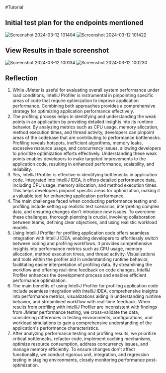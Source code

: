 #Tutorial

## Initial test plan for the endpoints mentioned
![Screenshot 2024-03-12 101404](https://github.com/goosetea04/exercise-profiling/assets/126388982/a1f4f315-2b9d-475a-aa87-e2b4c8e372b6)
![Screenshot 2024-03-12 101422](https://github.com/goosetea04/exercise-profiling/assets/126388982/d2331ecc-cfb5-40fb-89fa-05444b56f119)


## View Results in tbale screenshot

![Screenshot 2024-03-12 100134](https://github.com/goosetea04/exercise-profiling/assets/126388982/13ba5be3-f9da-495c-a375-e56db354cae5)
![Screenshot 2024-03-12 100230](https://github.com/goosetea04/exercise-profiling/assets/126388982/c620e8e9-5e5d-4cfc-a6e9-ac74e7579d63)


## Reflection

1. While JMeter is useful for evaluating overall system performance under load conditions, IntelliJ Profiler is instrumental in pinpointing specific areas of code that require optimization to improve application performance. Combining both approaches provides a comprehensive strategy for optimizing application performance effectively.
2. The profiling process helps in identifying and understanding the weak points in an application by providing detailed insights into its runtime behavior. By analyzing metrics such as CPU usage, memory allocation, method execution times, and thread activity, developers can pinpoint areas of the codebase that are contributing to performance bottlenecks. Profiling reveals hotspots, inefficient algorithms, memory leaks, excessive resource usage, and concurrency issues, allowing developers to prioritize optimization efforts effectively. Understanding these weak points enables developers to make targeted improvements to the application code, resulting in enhanced performance, scalability, and reliability.
3. Yes, IntelliJ Profiler is effective in identifying bottlenecks in application code. Integrated into IntelliJ IDEA, it offers detailed performance data, including CPU usage, memory allocation, and method execution times. This helps developers pinpoint specific areas for optimization, making it a valuable tool for enhancing application performance.
4. The main challenges faced when conducting performance testing and profiling include setting up realistic test scenarios, interpreting complex data, and ensuring changes don't introduce new issues. To overcome these challenges, thorough planning is crucial, involving collaboration between teams, defining clear objectives, and using realistic workload models.
5. Using IntelliJ Profiler for profiling application code offers seamless integration with IntelliJ IDEA, enabling developers to effortlessly switch between coding and profiling workflows. It provides comprehensive insights into performance metrics such as CPU usage, memory allocation, method execution times, and thread activity. Visualizations and tools within the profiler aid in understanding runtime behavior, facilitating easier interpretation of profiling data. By streamlining the workflow and offering real-time feedback on code changes, IntelliJ Profiler enhances the development process and enables efficient performance optimization.
6. The main benefits of using IntelliJ Profiler for profiling application code include seamless integration with IntelliJ IDEA, comprehensive insights into performance metrics, visualizations aiding in understanding runtime behavior, and streamlined workflow with real-time feedback. When results from profiling with IntelliJ Profiler are inconsistent with findings from JMeter performance testing, we cross-validate the data, considering differences in testing environments, configurations, and workload simulations to gain a comprehensive understanding of the application's performance characteristics.
7. After analyzing performance testing and profiling results, we prioritize critical bottlenecks, refactor code, implement caching mechanisms, optimize resource consumption, address concurrency issues, and manage memory efficiently. To ensure changes don't affect functionality, we conduct rigorous unit, integration, and regression testing in staging environments, closely monitoring performance post-optimization.
